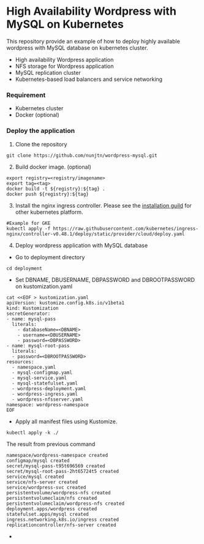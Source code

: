 # High Availability Wordpress with MySQL on Kubernetes

This repository provide an example of how to deploy highly available wordpress with MySQL database on kubernetes cluster.

- High availability Wordpress application
- NFS storage for Wordpress application
- MySQL replication cluster
- Kubernetes-based load balancers and service networking

### Requirement
- Kubernetes cluster
- Docker (optional)

### Deploy the application
1. Clone the repository 
```
git clone https://github.com/nunjtn/wordpress-mysql.git
```

2. Build docker image. (optional)
```
export registry=<registry/imagename>
export tag=<tag>
docker build -t ${registry}:${tag} .
docker push ${registry}:${tag}
```

3. Install the nginx ingress controller. Please see the [installation guild](https://kubernetes.github.io/ingress-nginx/deploy/) for other kubernetes platform. 
```
#Example for GKE
kubectl apply -f https://raw.githubusercontent.com/kubernetes/ingress-nginx/controller-v0.48.1/deploy/static/provider/cloud/deploy.yaml
```

4. Deploy wordpress application with MySQL database
- Go to deployment directory
```
cd deployment
```

- Set DBNAME, DBUSERNAME, DBPASSWORD and DBROOTPASSWORD on kustomization.yaml
```
cat <<EOF > kustomization.yaml
apiVersion: kustomize.config.k8s.io/v1beta1
kind: Kustomization
secretGenerator:
- name: mysql-pass
  literals:
    - databaseName=<DBNAME>
    - username=<DBUSERNAME>
    - password=<DBPASSWORD>
- name: mysql-root-pass
  literals:
  - password=<DBROOTPASSWORD>
resources:
  - namespace.yaml
  - mysql-configmap.yaml
  - mysql-service.yaml
  - mysql-statefulset.yaml
  - wordpress-deployment.yaml
  - wordpress-ingress.yaml
  - wordpress-nfsserver.yaml
namespace: wordpress-namespace
EOF
```
- Apply all manifest files using Kustomize. 
```
kubectl apply -k ./
```
The result from previous command 
```
namespace/wordpress-namespace created
configmap/mysql created
secret/mysql-pass-t95t696569 created
secret/mysql-root-pass-2ht65724t5 created
service/mysql created
service/nfs-server created
service/wordpress-svc created
persistentvolume/wordpress-nfs created
persistentvolumeclaim/nfs created
persistentvolumeclaim/wordpress-nfs created
deployment.apps/wordpress created
statefulset.apps/mysql created
ingress.networking.k8s.io/ingress created
replicationcontroller/nfs-server created
```

- 

